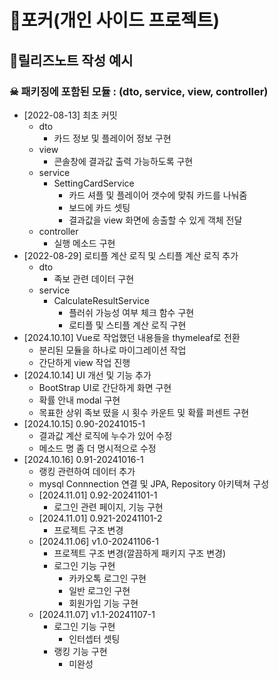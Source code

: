 # 🤡포커(개인 사이드 프로젝트)

## 📝릴리즈노트 작성 예시
### ☠ 패키징에 포함된 모듈 : (dto, service, view, controller)
- [2022-08-13] 최초 커밋
    - dto
        - 카드 정보 및 플레이어 정보 구현
    - view
        - 콘솔창에 결과값 출력 가능하도록 구현
    - service
        - SettingCardService
            - 카드 셔플 및 플레이어 갯수에 맞춰 카드를 나눠줌
            - 보드에 카드 셋팅
            - 결과값을 view 화면에 송출할 수 있게 객체 전달
    - controller
        - 실행 메소드 구현
- [2022-08-29] 로티플 계산 로직 및 스티플 계산 로직 추가
    - dto
        - 족보 관련 데이터 구현
    - service
        - CalculateResultService
            - 플러쉬 가능성 여부 체크 함수 구현
            - 로티플 및 스티플 계산 로직 구현
- [2024.10.10] Vue로 작업했던 내용들을 thymeleaf로 전환
    - 분리된 모듈을 하나로 마이그레이션 작업
    - 간단하게 view 작업 진행
- [2024.10.14] UI 개선 및 기능 추가
    - BootStrap UI로 간단하게 화면 구현
    - 확률 안내 modal 구현
    - 목표한 상위 족보 떴을 시 횟수 카운트 및 확률 퍼센트 구현
- [2024.10.15] 0.90-20241015-1
    - 결과값 계산 로직에 누수가 있어 수정
    - 메소드 명 좀 더 명시적으로 수정
- [2024.10.16] 0.91-20241016-1
    - 랭킹 관련하여 데이터 추가
    - mysql Connnection 연결 및 JPA, Repository 아키텍쳐 구성
  - [2024.11.01] 0.92-20241101-1
    - 로그인 관련 페이지, 기능 구현 
  - [2024.11.01] 0.921-20241101-2
      - 프로젝트 구조 변경 
  - [2024.11.06] v1.0-20241106-1
      - 프로젝트 구조 변경(깔끔하게 패키지 구조 변경)
      - 로그인 기능 구현
        - 카카오톡 로그인 구현
        - 일반 로그인 구현
        - 회원가입 기능 구현
  - [2024.11.07] v1.1-20241107-1
      - 로그인 기능 구현
        - 인터셉터 셋팅
      - 랭킹 기능 구현
        - 미완성